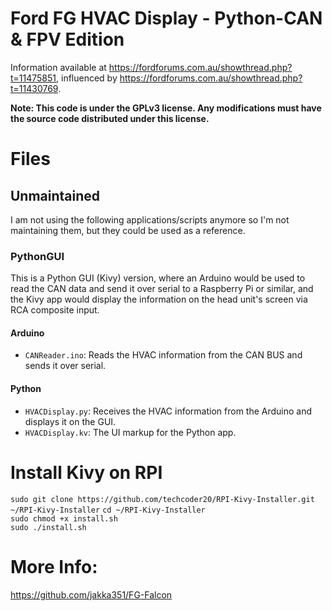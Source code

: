# Ford FG HVAC Display - Python-CAN & FPV Edition

Information available at https://fordforums.com.au/showthread.php?t=11475851, influenced by https://fordforums.com.au/showthread.php?t=11430769.

**Note: This code is under the GPLv3 license. Any modifications must have the source code distributed under this license.**

# Files

## Unmaintained

I am not using the following applications/scripts anymore so I'm not maintaining them, but they could be used as a reference.

### PythonGUI
This is a Python GUI (Kivy) version, where an Arduino would be used to read the CAN data and send it over serial to a 
Raspberry Pi or similar, and the Kivy app would display the information on the head unit's screen via RCA composite input.

#### Arduino
- `CANReader.ino`: Reads the HVAC information from the CAN BUS and sends it over serial.

#### Python
- `HVACDisplay.py`: Receives the HVAC information from the Arduino and displays it on the GUI.
- `HVACDisplay.kv`: The UI markup for the Python app.

# Install Kivy on RPI  
`sudo git clone https://github.com/techcoder20/RPI-Kivy-Installer.git ~/RPI-Kivy-Installer`
`cd ~/RPI-Kivy-Installer`  
`sudo chmod +x install.sh`  
`sudo ./install.sh`  

# More Info:  
https://github.com/jakka351/FG-Falcon
